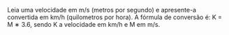 Leia uma velocidade em m/s (metros por segundo) e apresente-a convertida em km/h (quilometros por hora). 
A fórmula de conversão é: K = M ∗ 3.6, sendo K a velocidade em km/h e M em m/s.